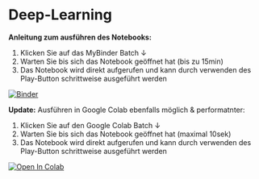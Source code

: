 # Deep-Learning

**Anleitung zum ausführen des Notebooks:**
1. Klicken Sie auf das MyBinder Batch ↓
2. Warten Sie bis sich das Notebook geöffnet hat (bis zu 15min)
3. Das Notebook wird direkt aufgerufen und kann durch verwenden des Play-Button schrittweise ausgeführt werden

[![Binder](https://mybinder.org/badge_logo.svg)](https://mybinder.org/v2/gh/MichaelFranLu/Deep-Learning/master?labpath=5-Tensorflow_Projekt-Loesung.ipynb)


**Update:**
Ausführen in Google Colab ebenfalls möglich & performatnter:
1. Klicken Sie auf den Google Colab Batch ↓
2. Warten Sie bis sich das Notebook geöffnet hat (maximal 10sek)
3. Das Notebook wird direkt aufgerufen und kann durch verwenden des Play-Button schrittweise ausgeführt werden

<a target="_blank" href="https://colab.research.google.com/github/MichaelFranLu/Deep-Learning/blob/main/5-Tensorflow_Projekt-Loesung.ipynb">
  <img src="https://colab.research.google.com/assets/colab-badge.svg" alt="Open In Colab"/>
</a>
